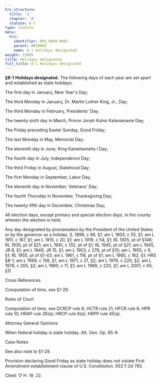```yaml
---
hrs_structure:
  title: '1'
  chapter: '8'
  statute: 8-1
type: statute
menu:
  hrs:
    identifier: HRS_0008-0001
    parent: HRS0008
    name: 8-1 Holidays designated
weight: 15005
title: Holidays designated
full_title: 8-1 Holidays designated
---
```

**§8-1** **Holidays designated.** The following days of each year are set apart and established as state holidays:

The first day in January, New Year's Day;

The third Monday in January, Dr. Martin Luther King, Jr., Day;

The third Monday in February, Presidents' Day;

The twenty-sixth day in March, Prince Jonah Kuhio Kalanianaole Day;

The Friday preceding Easter Sunday, Good Friday;

The last Monday in May, Memorial Day;

The eleventh day in June, King Kamehameha I Day;

The fourth day in July, Independence Day;

The third Friday in August, Statehood Day;

The first Monday in September, Labor Day;

The eleventh day in November, Veterans' Day;

The fourth Thursday in November, Thanksgiving Day;

The twenty-fifth day in December, Christmas Day;

All election days, except primary and special election days, in the county wherein the election is held;

Any day designated by proclamation by the President of the United States or by the governor as a holiday. [L 1896, c 66, §1; am L 1903, c 55, §1; am L 1911, c 167, §1; am L 1915, c 20, §1; am L 1919, c 54, §1; RL 1925, pt of §146; RL 1935, pt of §21; am L 1941, c 132, pt of §1; RL 1945, pt of §21; am L 1945, JR 8, §1; am L 1949, JR 15, §1; am L 1953, c 278, pt of §10; am L 1955, c 9, §1; RL 1955, pt of §1-43; am L 1961, c 116, pt of §1; am L 1965, c 162, §1; HRS §8-1; am L 1969, c 156, §1; am L 1971, c 21, §2; am L 1976, c 220, §2; am L 1978, c 205, §2; am L 1980, c 11, §1; am L 1988, c 220, §1; am L 2001, c 65, §1]

Cross References

Computation of time, see §1-29.

Rules of Court

Computation of time, see DCRCP rule 6; HCTR rule 21; HFCR rule 6; HPR rule 10; HRAP rule 26(a); HRCP rule 6(a); HRPP rule 45(a).

Attorney General Opinions

When federal holiday is state holiday. Att. Gen. Op. 85-9.

Case Notes

See also note to §1-29.

Provision declaring Good Friday as state holiday does not violate First Amendment establishment clause of U.S. Constitution. 932 F.2d 765.

Cited: 17 H. 19, 22.
